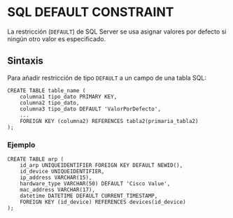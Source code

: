 # SQL DEFAULT CONSTRAINT

La restricción (`DEFAULT`) de SQL Server se usa asignar valores por defecto si ningún otro valor es especificado.

## Sintaxis

Para añadir restricción de tipo `DEFAULT` a un campo de una tabla SQL:

```
CREATE TABLE table_name (
    columna1 tipo_dato PRIMARY KEY,
    columna2 tipo_dato,
    columna3 tipo_dato DEFAULT 'ValorPorDefecto',
    ...
    FOREIGN KEY (columna2) REFERENCES tabla2(primaria_tabla2)
);
```

### Ejemplo

```
CREATE TABLE arp (
    id_arp UNIQUEIDENTIFIER FOREIGN KEY DEFAULT NEWID(),
    id_device UNIQUEIDENTIFIER,
    ip_address VARCHAR(15),
    hardware_type VARCHAR(50) DEFAULT 'Cisco Value',
    mac_address VARCHAR(17),
    datetime DATETIME DEFAULT CURRENT_TIMESTAMP,
    FOREIGN KEY (id_device) REFERENCES devices(id_device)
);
```